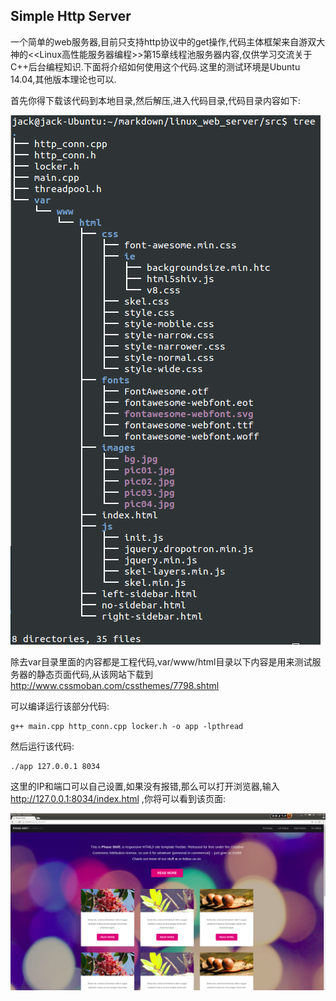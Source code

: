 ## Simple Http Server ##

一个简单的web服务器,目前只支持http协议中的get操作,代码主体框架来自游双大神的<<Linux高性能服务器编程>>第15章线程池服务器内容,仅供学习交流关于C++后台编程知识.下面将介绍如何使用这个代码.这里的测试环境是Ubuntu 14.04,其他版本理论也可以.

首先你得下载该代码到本地目录,然后解压,进入代码目录,代码目录内容如下:

![](./img/dir.png)

除去var目录里面的内容都是工程代码,var/www/html目录以下内容是用来测试服务器的静态页面代码,从该网站下载到 http://www.cssmoban.com/cssthemes/7798.shtml 

可以编译运行该部分代码:

	g++ main.cpp http_conn.cpp locker.h -o app -lpthread

然后运行该代码:

	./app 127.0.0.1 8034

这里的IP和端口可以自己设置,如果没有报错,那么可以打开浏览器,输入 http://127.0.0.1:8034/index.html ,你将可以看到该页面:

![](./img/index.png)